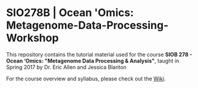 # SIO278B | Ocean 'Omics: Metagenome-Data-Processing-Workshop

This repository contains the tutorial material used for the course **SIOB 278 - Ocean ‘Omics: "Metagenome Data Processing & Analysis"**, taught in Spring 2017 by Dr. Eric Allen and Jessica Blanton

For the course overview and syllabus, please check out the [Wiki](https://github.com/JessicaMBlanton/SIOB-Metagenome-Data-Processing-Workshop/wiki).
